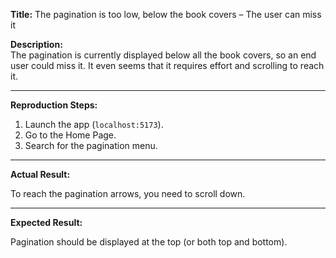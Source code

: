 **Title:** The pagination is too low, below the book covers – The user can miss it

**Description:**  
The pagination is currently displayed below all the book covers, so an end user could miss it. It even seems that it requires effort and scrolling to reach it.

---

**Reproduction Steps:**

1. Launch the app (`localhost:5173`).
2. Go to the Home Page.
3. Search for the pagination menu.

---

**Actual Result:**

To reach the pagination arrows, you need to scroll down.

---

**Expected Result:**

Pagination should be displayed at the top (or both top and bottom).
